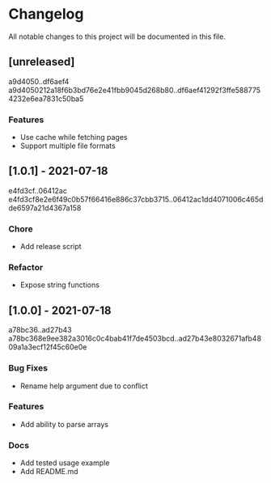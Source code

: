 # Changelog

All notable changes to this project will be documented in this file.

## [unreleased]

a9d4050..df6aef4
a9d4050212a18f6b3bd76e2e41fbb9045d268b80..df6aef41292f3ffe5887754232e6ea7831c50ba5

### Features

- Use cache while fetching pages
- Support multiple file formats

## [1.0.1] - 2021-07-18

e4fd3cf..06412ac
e4fd3cf8e2e6f49c0b57f66416e886c37cbb3715..06412ac1dd4071006c465dde6597a21d4367a158

### Chore

- Add release script

### Refactor

- Expose string functions

## [1.0.0] - 2021-07-18

a78bc36..ad27b43
a78bc368e9ee382a3016c0c4bab41f7de4503bcd..ad27b43e8032671afb4809a1a3ecf12f45c60e0e

### Bug Fixes

- Rename help argument due to conflict

### Features

- Add ability to parse arrays

### Docs

- Add tested usage example
- Add README.md

<!-- generated by git-cliff -->
